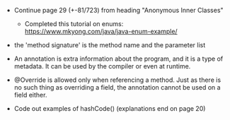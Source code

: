 - Continue page 29 (+-81/723) from heading "Anonymous Inner Classes"
    - Completed this tutorial on enums: https://www.mkyong.com/java/java-enum-example/ 
    
- the 'method signature' is the method name and the parameter list     

- An annotation is extra information about the program, and it is a type of metadata. It can be used by the compiler or even at runtime.

- @Override is allowed only when referencing a method. Just as there is no such thing as overriding a field, the annotation cannot be used on a field either.

<!-- Parking lot -->

- Code out examples of hashCode() (explanations end on page 20)

<!-- //Parking lot -->
